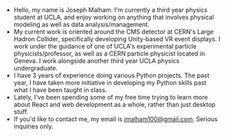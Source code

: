 - Hello, my name is Joseph Malham. I'm currently a third year physics student at UCLA, and enjoy working on anything that involves physical modeling as well as data analysis/management.
- My current work is oriented around the CMS detector at CERN's Large Hadron Collider, specifically developing Unity-based VR event displays. I work under the guidance of one of UCLA's experimental particle physicists/professor, as well as a CERN particle physicist located in Geneva. I work alongside another third year UCLA physics undergraduate.
- I have 3 years of experience doing various Python projects. The past year, I have taken more initiative in developing my Python skills past what I have been taught in class.
- Lately, I've been spending some of my free time trying to learn more about React and web development as a whole, rather than just desktop stuff.
- If you'd like to contact me, my email is jmalham100@gmail.com. Serious inquiries only.

<!---
jdmalham/jdmalham is a ✨ special ✨ repository because its `README.md` (this file) appears on your GitHub profile.
You can click the Preview link to take a look at your changes.
--->
